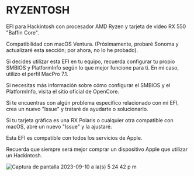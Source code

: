 # RYZENTOSH

EFI para Hackintosh con procesador AMD Ryzen y tarjeta de video RX 550 "Baffin Core".

Compatibilidad con macOS Ventura. (Próximamente, probaré Sonoma y actualizaré esta sección; por ahora, no lo he probado).

Si decides utilizar esta EFI en tu equipo, recuerda configurar tu propio SMBIOS y PlatformInfo según lo que mejor funcione para ti. En mi caso, utilizo el perfil MacPro 7.1.

Si necesitas más información sobre cómo configurar el SMBIOS y el PlatformInfo, visita el sitio oficial de OpenCore.

Si te encuentras con algún problema específico relacionado con mi EFI, crea un nuevo "Issue" y trataré de ayudarte o solucionarlo.

Si tu tarjeta gráfica es una RX Polaris o cualquier otra compatible con macOS, abre un nuevo "Issue" y la ajustaré.

Esta EFI es compatible con todos los servicios de Apple.

Recuerda que siempre será mejor comprar un dispositivo Apple que utilizar un Hackintosh.

![Captura de pantalla 2023-09-10 a la(s) 5 24 42 p m](https://github.com/AriSophDev/ryzentosh/assets/111167233/3b52766d-9e3f-4ff4-a1b5-e54e56e4b356)
